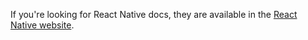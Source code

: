If you're looking for React Native docs, they are available in the [React Native website](https://facebook.github.io/react-native).
